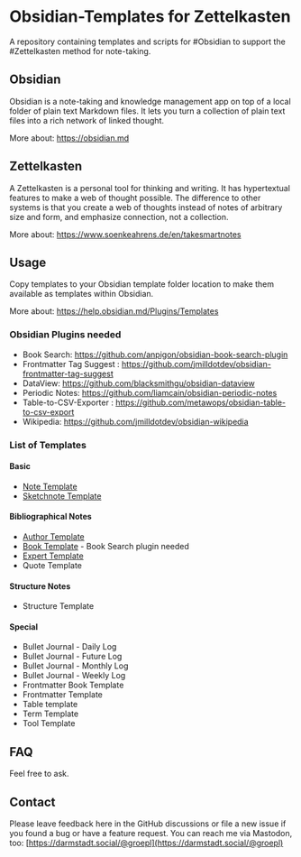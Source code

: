 # Obsidian-Templates for Zettelkasten
A repository containing templates and scripts for #Obsidian to support the #Zettelkasten method for note-taking.

## Obsidian
Obsidian is a note-taking and knowledge management app on top of a local folder of plain text Markdown files. It lets you turn a collection of plain text files into a rich network of linked thought.

More about: https://obsidian.md

## Zettelkasten
A Zettelkasten is a personal tool for thinking and writing. It has hypertextual features to make a web of thought possible. The difference to other systems is that you create a web of thoughts instead of notes of arbitrary size and form, and emphasize connection, not a collection.

More about: https://www.soenkeahrens.de/en/takesmartnotes

## Usage
Copy templates to your Obsidian template folder location to make them available as templates within Obsidian.

More about: https://help.obsidian.md/Plugins/Templates

### Obsidian Plugins needed
- Book Search: https://github.com/anpigon/obsidian-book-search-plugin
- Frontmatter Tag Suggest : https://github.com/jmilldotdev/obsidian-frontmatter-tag-suggest
- DataView: https://github.com/blacksmithgu/obsidian-dataview
- Periodic Notes: https://github.com/liamcain/obsidian-periodic-notes
- Table-to-CSV-Exporter : https://github.com/metawops/obsidian-table-to-csv-export
- Wikipedia: https://github.com/jmilldotdev/obsidian-wikipedia

### List of Templates

#### Basic
- [Note Template](https://github.com/groepl/Obsidian-Templates/blob/main/Templates/_Note%20Template.md)
- [Sketchnote Template](https://github.com/groepl/Obsidian-Templates/blob/main/_Sketchnote%20Template.md)

#### Bibliographical Notes
- [Author Template](https://github.com/groepl/Obsidian-Templates/blob/main/Author%20Template.md)
- [Book Template](https://github.com/groepl/Obsidian-Templates/blob/main/Book%20Template.md) - Book Search plugin needed
- [Expert Template](https://github.com/groepl/Obsidian-Templates/blob/main/Expert%20Template.md)
- Quote Template

#### Structure Notes
- Structure Template

#### Special
- Bullet Journal - Daily Log
- Bullet Journal - Future Log
- Bullet Journal - Monthly Log
- Bullet Journal - Weekly Log
- Frontmatter Book Template
- Frontmatter Template
- Table template
- Term Template
- Tool Template

## FAQ
Feel free to ask.

## Contact
Please leave feedback here in the GitHub discussions or file a new issue if you found a bug or have a feature request. You can reach me via Mastodon, too: [https://darmstadt.social/@groepl](https://darmstadt.social/@groepl)

